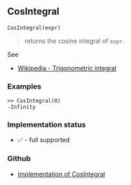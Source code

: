 ## CosIntegral

```
CosIntegral(expr)
```

> returns the cosine integral of `expr`.
  
See
* [Wikipedia - Trigonometric integral](https://en.wikipedia.org/wiki/Trigonometric_integral)

### Examples

```
>> CosIntegral(0)
-Infinity
```
 






### Implementation status

* &#x2705; - full supported

### Github

* [Implementation of CosIntegral](https://github.com/axkr/symja_android_library/blob/master/symja_android_library/matheclipse-core/src/main/java/org/matheclipse/core/builtin/HypergeometricFunctions.java#L138) 
